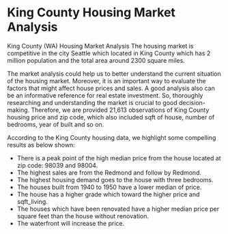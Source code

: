 # King County Housing Market Analysis
King County (WA) Housing Market Analysis
The housing market is competitive in the city Seattle which located in King County which has 2 million population and the total area around 2300 square miles.

The market analysis could help us to better understand the current situation of the housing market. Moreover, it is an important way to evaluate the factors that might affect house prices and sales. A good analysis also can be an informative reference for real estate investment. So, thoroughly researching and understanding the market is crucial to good decision-making. Therefore, we are provided 21,613 observations of King County housing price and zip code, which also included sqft of house, number of bedrooms, year of built and so on.

According to the King County housing data, we highlight some compelling results as below shown:

- There is a peak point of the high median price from the house located at zip code: 98039 and 98004.
- The highest sales are from the Redmond and follow by Redmond.
- The highest housing demand goes to the house with three bedrooms.
- The houses built from 1940 to 1950 have a lower median of price.
- The house has a higher grade which toward the higher price and sqft_living.
- The houses which have been renovated have a higher median price per square feet than the house without renovation.
- The waterfront will increase the price.
